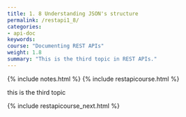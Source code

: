 ```yaml
---
title: 1. 8 Understanding JSON's structure
permalink: /restapi1_8/
categories:
- api-doc
keywords: 
course: "Documenting REST APIs"
weight: 1.8
summary: "This is the third topic in REST APIs."
---
```

{% include notes.html %}
{% include restapicourse.html %}

this is the third topic

{% include restapicourse_next.html %}



